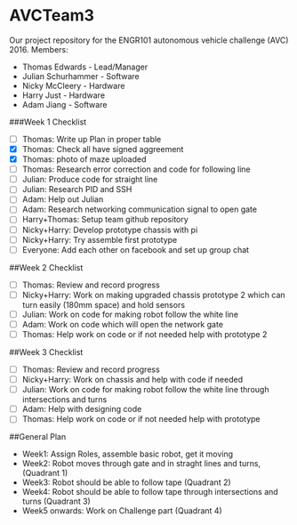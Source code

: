 # AVCTeam3
Our project repository for the ENGR101 autonomous vehicle challenge (AVC) 2016.
Members:
- Thomas Edwards - Lead/Manager
- Julian Schurhammer - Software
- Nicky McCleery - Hardware 
- Harry Just - Hardware
- Adam Jiang - Software


###Week 1 Checklist
- [ ] Thomas: Write up Plan in proper table
- [x] Thomas: Check all have signed aggreement 
- [x] Thomas: photo of maze uploaded
- [ ] Thomas: Research error correction and code for following line
- [ ] Julian: Produce code for straight line
- [ ] Julian: Research PID and SSH
- [ ] Adam: Help out Julian 
- [ ] Adam: Research networking communication signal to open gate
- [ ] Harry+Thomas: Setup team github repository
- [ ] Nicky+Harry: Develop prototype chassis with pi
- [ ] Nicky+Harry: Try assemble first prototype
- [ ] Everyone: Add each other on facebook and set up group chat

##Week 2 Checklist
- [ ] Thomas: Review and record progress
- [ ] Nicky+Harry: Work on making upgraded chassis prototype 2 which can turn easily (180mm space) and hold sensors
- [ ] Julian: Work on code for making robot follow the white line
- [ ] Adam: Work on code which will open the network gate
- [ ] Thomas: Help work on code or if not needed help with prototype 2

##Week 3 Checklist
- [ ] Thomas: Review and record progress
- [ ] Nicky+Harry: Work on chassis and help with code if needed
- [ ] Julian: Work on code for making robot follow the white line through intersections and turns
- [ ] Adam: Help with designing code 
- [ ] Thomas: Help work on code or if not needed help with prototype

##General Plan
 - Week1: Assign Roles, assemble basic robot, get it moving
 - Week2: Robot moves through gate and in straght lines and turns, (Quadrant 1)
 - Week3: Robot should be able to follow tape (Quadrant 2)
 - Week4: Robot should be able to follow tape through intersections and turns (Quadrant 3)
 - Week5 onwards: Work on Challenge part (Quadrant 4)
